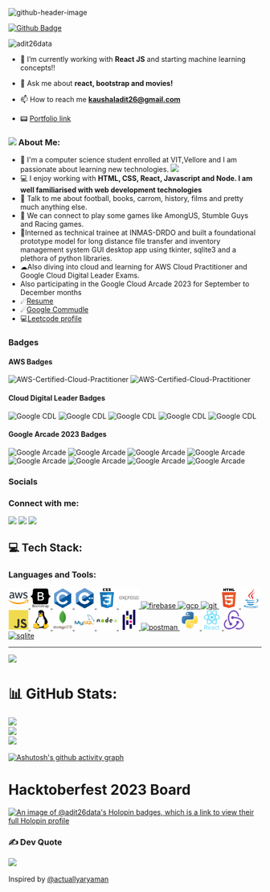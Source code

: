 ![github-header-image](https://github.com/adit26data/adit26data/assets/98691664/423cc9e5-6db2-4a6d-ac81-c5a3f238f013)

[![Github Badge](https://img.shields.io/github/followers/adit26data?style=social)](https://github.com/adit26data)



<p align="left"> <img src="https://komarev.com/ghpvc/?username=adit26data&label=Profile%20views&color=0e75b6&style=flat" alt="adit26data" /> </p>

- 🌱 I’m currently working with **React JS** and starting machine learning concepts!!

- 💬 Ask me about **react, bootstrap and movies!**

- 📫 How to reach me **kaushaladit26@gmail.com**

- 📟 <a href="https://adit26data.github.io/cleanfolio/">Portfolio link</a>

### <img src="https://github.com/TheDudeThatCode/TheDudeThatCode/blob/master/Assets/Developer.gif" width="45" /> About Me:
- 🏦 I'm a computer science student enrolled at VIT,Vellore and I am passionate about learning new technologies.
    <img src="https://media.giphy.com/media/WUlplcMpOCEmTGBtBW/giphy.gif" width="30">
- 💻 I enjoy working with **HTML, CSS, React, Javascript and Node. I am well familiarised with web development technologies**
- 💬 Talk to me about football, books, carrom, history, films and pretty much anything else.
- 👯 We can connect to play some games like AmongUS, Stumble Guys and Racing games.
- 👔Interned as technical trainee at INMAS-DRDO and built a foundational prototype model for long distance file transfer and inventory management system GUI desktop app using tkinter, sqlite3 and a plethora of python libraries.
- ☁Also diving into cloud and learning for AWS Cloud Practitioner and Google Cloud Digital Leader Exams.
- Also participating in the Google Cloud Arcade 2023 for September to December months
- ☄<a href="https://aditresume.tiiny.site">Resume</a>
- ☄<a href="https://www.commudle.com/users/e4bb7ae1d65a57dd0c7586fa63c844bd">Google Commudle</a>
- 💻<a href="https://leetcode.com/Adit_Kaushal/">Leetcode profile</a>

### Badges
#### AWS Badges
<p>
<img alt="AWS-Certified-Cloud-Practitioner" src="https://images.credly.com/size/680x680/images/73e4a58b-a8ef-41a3-a7db-9183dd269882/image.png" width="150px"/>
<img alt="AWS-Certified-Cloud-Practitioner" src="https://images.credly.com/size/220x220/images/00634f82-b07f-4bbd-a6bb-53de397fc3a6/image.png" width="150px"/>


</p>

#### Cloud Digital Leader Badges
<p>
<img alt="Google CDL" src="https://cdn.qwiklabs.com/8e%2BkAIqvOauBq2p2%2Fmu%2F0Als3nSv%2B9nl7VGC873FIkQ%3D" width="150px"/> 
<img alt="Google CDL" src="https://cdn.qwiklabs.com/4PKyOWdv7mWo%2FKM2XFCE1UwMLpWR35w7MszVzjcQnPU%3D" width="150px"/>
<img alt="Google CDL" src="https://cdn.qwiklabs.com/S9KWMHq5muzmzc%2Fwk%2Blonu6giR8MR0HbkG0CosB2Ygg%3D" width="150px"/>
<img alt="Google CDL" src="https://cdn.qwiklabs.com/%2BfckvVbPJ%2BOFpCS%2FlDhi%2BpthydzT%2FejEe0tK2ectXTE%3D" width="150px"/>
<img alt="Google CDL" src="https://api.accredible.com/v1/frontend/credential_website_embed_image/badge/89056949" width="150px"/>
</p>

#### Google Arcade 2023 Badges
<p>
<img alt="Google Arcade" src="https://cdn.qwiklabs.com/UtDNNBQRuhR1QFO4SEw0%2Bo8NBzUOoMfPbKeOozFOmtM%3D" width="100px"/>
<img alt="Google Arcade" src="https://cdn.qwiklabs.com/QJ2qdRscLKI1drS%2BGc3lhqLjNJUsoLcwgY1cvurXGzM%3D" width="100px"/>
<img alt="Google Arcade" src="https://cdn.qwiklabs.com/%2FPhZyxM0cNcWOnb4ExYMIM3Q3noh85i%2BNhKg%2FlT9Awg%3D" width="100px"/>
<img alt="Google Arcade" src="https://cdn.qwiklabs.com/tDIlnRU1bZOSqZPEsetFKPtYxRGWqtFrCKn3lJLcjbM%3D" width="100px"/>
<img alt="Google Arcade" src="https://cdn.qwiklabs.com/bFwLOQ642SPE%2BsitAlzjR4tcGv9mypzSoT%2B%2B%2BWzWR80%3D" width="100px"/>
<img alt="Google Arcade" src="https://cdn.qwiklabs.com/4C97%2FEIZM85hrm8cm28KhDfIPKluWXfD%2Bqkc5YT9UII%3D" width="100px"/>
<img alt="Google Arcade" src="https://cdn.qwiklabs.com/giDGmQLpXWfvryTlj1APzwIWkStnybARDav1s7pZIUA%3D" width="100px"/>
<img alt="Google Arcade" src="https://cdn.qwiklabs.com/EcBuiiZFWEGA%2BmdBkqoe8hd1%2FB91vL28R9PF2nFJGgM%3D" width="100px"/>


    
</p>

</p>

### Socials
<h3 align="left">Connect with me:</h3>
<p align="left">
<a href="https://www.facebook.com/people/Adit-Kaushal/pfbid0TLwvCTTVXDkibGFeTYDVgs5nZU78GTWnB8j1jAJBpdwzLcE65Ckf9DUPh9ZvibEcl/"><img src="https://user-images.githubusercontent.com/74038190/235294010-ec412ef5-e3da-4efa-b1d4-0ab4d4638755.gif" width="100"></a>
<a href="https://www.linkedin.com/in/adit-kaushal-34bab221b/"><img src="https://user-images.githubusercontent.com/74038190/235294012-0a55e343-37ad-4b0f-924f-c8431d9d2483.gif" width="100"></a>
<a href="https://www.instagram.com/adit26data/"><img src="https://user-images.githubusercontent.com/74038190/235294013-a33e5c43-a01c-43f6-b44d-a406d8b4ab75.gif" width="100"></a>
</p>

## 💻 Tech Stack:
<h3 align="left">Languages and Tools:</h3>
<p align="left"> <a href="https://aws.amazon.com" target="_blank" rel="noreferrer"> <img src="https://raw.githubusercontent.com/devicons/devicon/master/icons/amazonwebservices/amazonwebservices-original-wordmark.svg" alt="aws" width="40" height="40"/> </a> <a href="https://getbootstrap.com" target="_blank" rel="noreferrer"> <img src="https://raw.githubusercontent.com/devicons/devicon/master/icons/bootstrap/bootstrap-plain-wordmark.svg" alt="bootstrap" width="40" height="40"/> </a> <a href="https://www.cprogramming.com/" target="_blank" rel="noreferrer"> <img src="https://raw.githubusercontent.com/devicons/devicon/master/icons/c/c-original.svg" alt="c" width="40" height="40"/> </a> <a href="https://www.w3schools.com/cpp/" target="_blank" rel="noreferrer"> <img src="https://raw.githubusercontent.com/devicons/devicon/master/icons/cplusplus/cplusplus-original.svg" alt="cplusplus" width="40" height="40"/> </a> <a href="https://www.w3schools.com/css/" target="_blank" rel="noreferrer"> <img src="https://raw.githubusercontent.com/devicons/devicon/master/icons/css3/css3-original-wordmark.svg" alt="css3" width="40" height="40"/> </a> <a href="https://expressjs.com" target="_blank" rel="noreferrer"> <img src="https://raw.githubusercontent.com/devicons/devicon/master/icons/express/express-original-wordmark.svg" alt="express" width="40" height="40"/> </a> <a href="https://firebase.google.com/" target="_blank" rel="noreferrer"> <img src="https://www.vectorlogo.zone/logos/firebase/firebase-icon.svg" alt="firebase" width="40" height="40"/> </a> <a href="https://cloud.google.com" target="_blank" rel="noreferrer"> <img src="https://www.vectorlogo.zone/logos/google_cloud/google_cloud-icon.svg" alt="gcp" width="40" height="40"/> </a> <a href="https://git-scm.com/" target="_blank" rel="noreferrer"> <img src="https://www.vectorlogo.zone/logos/git-scm/git-scm-icon.svg" alt="git" width="40" height="40"/> </a> <a href="https://www.w3.org/html/" target="_blank" rel="noreferrer"> <img src="https://raw.githubusercontent.com/devicons/devicon/master/icons/html5/html5-original-wordmark.svg" alt="html5" width="40" height="40"/> </a> <a href="https://www.java.com" target="_blank" rel="noreferrer"> <img src="https://raw.githubusercontent.com/devicons/devicon/master/icons/java/java-original.svg" alt="java" width="40" height="40"/> </a> <a href="https://developer.mozilla.org/en-US/docs/Web/JavaScript" target="_blank" rel="noreferrer"> <img src="https://raw.githubusercontent.com/devicons/devicon/master/icons/javascript/javascript-original.svg" alt="javascript" width="40" height="40"/> </a> <a href="https://www.linux.org/" target="_blank" rel="noreferrer"> <img src="https://raw.githubusercontent.com/devicons/devicon/master/icons/linux/linux-original.svg" alt="linux" width="40" height="40"/> </a> <a href="https://www.mongodb.com/" target="_blank" rel="noreferrer"> <img src="https://raw.githubusercontent.com/devicons/devicon/master/icons/mongodb/mongodb-original-wordmark.svg" alt="mongodb" width="40" height="40"/> </a> <a href="https://www.mysql.com/" target="_blank" rel="noreferrer"> <img src="https://raw.githubusercontent.com/devicons/devicon/master/icons/mysql/mysql-original-wordmark.svg" alt="mysql" width="40" height="40"/> </a> <a href="https://nodejs.org" target="_blank" rel="noreferrer"> <img src="https://raw.githubusercontent.com/devicons/devicon/master/icons/nodejs/nodejs-original-wordmark.svg" alt="nodejs" width="40" height="40"/> </a> <a href="https://pandas.pydata.org/" target="_blank" rel="noreferrer"> <img src="https://raw.githubusercontent.com/devicons/devicon/2ae2a900d2f041da66e950e4d48052658d850630/icons/pandas/pandas-original.svg" alt="pandas" width="40" height="40"/> </a> <a href="https://postman.com" target="_blank" rel="noreferrer"> <img src="https://www.vectorlogo.zone/logos/getpostman/getpostman-icon.svg" alt="postman" width="40" height="40"/> </a> <a href="https://www.python.org" target="_blank" rel="noreferrer"> <img src="https://raw.githubusercontent.com/devicons/devicon/master/icons/python/python-original.svg" alt="python" width="40" height="40"/> </a> <a href="https://reactjs.org/" target="_blank" rel="noreferrer"> <img src="https://raw.githubusercontent.com/devicons/devicon/master/icons/react/react-original-wordmark.svg" alt="react" width="40" height="40"/> </a> <a href="https://redux.js.org" target="_blank" rel="noreferrer"> <img src="https://raw.githubusercontent.com/devicons/devicon/master/icons/redux/redux-original.svg" alt="redux" width="40" height="40"/> </a> <a href="https://www.sqlite.org/" target="_blank" rel="noreferrer"> <img src="https://www.vectorlogo.zone/logos/sqlite/sqlite-icon.svg" alt="sqlite" width="40" height="40"/> </a> </p>


---
[![](https://visitcount.itsvg.in/api?id=adit26data&icon=0&color=0)](https://visitcount.itsvg.in)

<!-- Proudly created with GPRM ( https://gprm.itsvg.in ) -->


# 📊 GitHub Stats:
![](https://github-readme-stats.vercel.app/api?username=adit26data&hide_border=false&include_all_commits=true&count_private=true)<br/>
![](https://github-readme-streak-stats.herokuapp.com/?user=adit26data&hide_border=false)<br/>
![](https://github-readme-stats.vercel.app/api/top-langs/?username=adit26data&hide_border=false&include_all_commits=true&count_private=true&layout=compact)


[![Ashutosh's github activity graph](https://github-readme-activity-graph.vercel.app/graph?username=adit26data&theme=react&area=true&hide_border=true)](https://github.com/ashutosh00710/github-readme-activity-graph)

# Hacktoberfest 2023 Board
[![An image of @adit26data's Holopin badges, which is a link to view their full Holopin profile](https://holopin.me/adit26data)](https://holopin.io/@adit26data)
### ✍️ Dev Quote


![](https://quotes-github-readme.vercel.app/api?type=horizontal&theme=light)


Inspired by [@actuallyaryaman](https://github.com/actuallyaryaman/actuallyaryaman)
